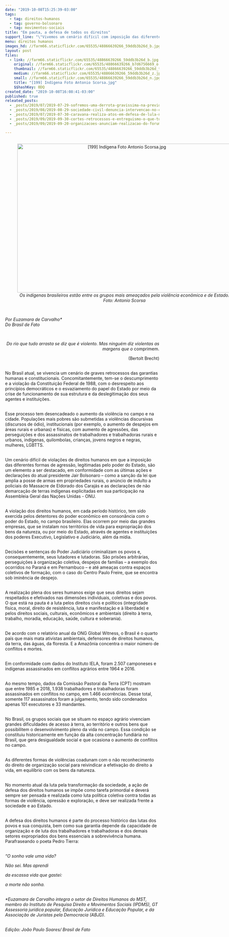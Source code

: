 ```yaml
---
date: "2019-10-08T15:25:39-03:00"
tags:
  - tag: direitos-humanos
  - tag: governo-bolsonaro
  - tag: movimentos-sociais
title: "Em pauta, a defesa de todos os direitos"
support_line: "\"Vivemos um cenário difícil com imposição das diferentes formas de agressão\" reflete artigo "
menu: direitos humanos
images_hd: //farm66.staticflickr.com/65535/48866639266_59ddb3b26d_b.jpg
layout: post
files:
  - link: //farm66.staticflickr.com/65535/48866639266_59ddb3b26d_b.jpg
    original: //farm66.staticflickr.com/65535/48866639266_b7d6756669_o.jpg
    thumbnail: //farm66.staticflickr.com/65535/48866639266_59ddb3b26d_t.jpg
    medium: //farm66.staticflickr.com/65535/48866639266_59ddb3b26d_z.jpg
    small: //farm66.staticflickr.com/65535/48866639266_59ddb3b26d_n.jpg
    title: "[199] Indígena Foto Antonio Scorsa.jpg"
    $$hashKey: 0DQ
created_date: "2019-10-08T16:08:41-03:00"
published: true
releated_posts:
  - _posts/2019/07/2019-07-29-sofremos-uma-derrota-gravissima-na-previdencia-afirma-stedile.md
  - _posts/2019/08/2019-08-29-sociedade-civil-denuncia-intervencao-no-conselho-nacional-de-direitos-humanos.md
  - _posts/2019/07/2019-07-30-caravana-realiza-atos-em-defesa-de-lula-na-bahia-sergipe-e-pernambuco.md
  - _posts/2019/09/2019-09-30-cortes-retrocessos-e-entreguismo-o-que-tudo-isso-quer-dizer.md
  - _posts/2019/09/2019-09-20-organizacoes-anunciam-realizacao-do-forum-socioambiental-em-2020.md

---
```

<div style="text-align:center">
<figure class="image" style="display:inline-block"><img alt="[199] Indígena Foto Antonio Scorsa.jpg" height="486" src="//farm66.staticflickr.com/65535/48866639266_59ddb3b26d_b.jpg" width="700" />
<figcaption><em>Os ind&iacute;genas brasileiros est&atilde;o entre os grupos mais amea&ccedil;ados pela viol&ecirc;ncia econ&ocirc;mica e de Estado. Foto: Antonio Scorsa</em></figcaption>
</figure>
</div>

<p><br />
<em>Por Euzamara de Carvalho*<br />
Do Brasil de Fato&nbsp;</em></p>

<p style="text-align: right;">&nbsp;</p>

<p style="text-align: right;"><em>Do rio que tudo arrasta se diz que &eacute; violento. Mas ningu&eacute;m diz violentas as margens que o </em>comprimem.</p>

<p style="text-align: right;">(Bertolt Brecht)</p>

<p><br />
No Brasil atual, se vivencia um cen&aacute;rio de graves retrocessos das garantias humanas e constitucionais. Concomitantemente, tem-se o descumprimento e a viola&ccedil;&atilde;o da Constitui&ccedil;&atilde;o Federal de 1988, com o desrespeito aos princ&iacute;pios democr&aacute;ticos e o esvaziamento do papel do Estado por meio da crise de funcionamento de sua estrutura e da deslegitima&ccedil;&atilde;o dos seus agentes e institui&ccedil;&otilde;es.<br />
&nbsp;</p>

<p>Esse processo tem desencadeado o aumento da viol&ecirc;ncia no campo e na cidade. Popula&ccedil;&otilde;es mais pobres s&atilde;o submetidas a viol&ecirc;ncias discursivas (discursos de &oacute;dio), institucionais (por exemplo, o aumento de despejos em &aacute;reas rurais e urbanas) e f&iacute;sicas, com aumento de agress&otilde;es, das persegui&ccedil;&otilde;es e dos assassinatos de trabalhadores e trabalhadoras rurais e urbanos, ind&iacute;genas, quilombolas, crian&ccedil;as, jovens negros e negras, mulheres, LGBTTS.<br />
&nbsp;</p>

<p>Um cen&aacute;rio dif&iacute;cil de viola&ccedil;&otilde;es de direitos humanos em que a imposi&ccedil;&atilde;o das diferentes formas de agress&atilde;o, legitimadas pelo poder do Estado, s&atilde;o um elemento a ser destacado, em conformidade com as &uacute;ltimas a&ccedil;&otilde;es e declara&ccedil;&otilde;es do atual presidente Jair Bolsonaro &ndash; como a san&ccedil;&atilde;o da lei que amplia a posse de armas em propriedades rurais, o an&uacute;ncio de indulto a policiais do Massacre de Eldorado dos Caraj&aacute;s e as declara&ccedil;&otilde;es de n&atilde;o demarca&ccedil;&atilde;o de terras ind&iacute;genas explicitadas em sua participa&ccedil;&atilde;o na Assembleia Geral das Na&ccedil;&otilde;es Unidas - ONU.<br />
&nbsp;</p>

<p>A viola&ccedil;&atilde;o dos direitos humanos, em cada per&iacute;odo hist&oacute;rico, tem sido exercida pelos detentores do poder econ&ocirc;mico em conson&acirc;ncia com o poder do Estado, no campo brasileiro. Elas ocorrem por meio das grandes empresas, que se instalam nos territ&oacute;rios de vida para expropria&ccedil;&atilde;o dos bens da natureza, ou por meio do Estado, atrav&eacute;s de agentes e institui&ccedil;&otilde;es dos poderes Executivo, Legislativo e Judici&aacute;rio, al&eacute;m da m&iacute;dia.<br />
&nbsp;</p>

<p>Decis&otilde;es e senten&ccedil;as do Poder Judici&aacute;rio criminalizam os povos e, consequentemente, seus lutadores e lutadoras. S&atilde;o pris&otilde;es arbitr&aacute;rias, persegui&ccedil;&otilde;es &agrave; organiza&ccedil;&atilde;o coletiva, despejos de fam&iacute;lias &ndash; a exemplo dos ocorridos no Paran&aacute; e em Pernambuco &ndash; e at&eacute; amea&ccedil;as contra espa&ccedil;os coletivos de forma&ccedil;&atilde;o, com o caso do Centro Paulo Freire, que se encontra sob imin&ecirc;ncia de despejo.<br />
&nbsp;</p>

<p>A realiza&ccedil;&atilde;o plena dos seres humanos exige que seus direitos sejam respeitados e efetivados nas dimens&otilde;es individuais, coletivas e dos povos. O que est&aacute; na pauta &eacute; a luta pelos direitos civis e pol&iacute;ticos (integridade f&iacute;sica, moral, direito de resist&ecirc;ncia, luta e manifesta&ccedil;&atilde;o e &agrave; liberdade) e pelos direitos sociais, culturais, econ&ocirc;micos e ambientais (direito &agrave; terra, trabalho, moradia, educa&ccedil;&atilde;o, sa&uacute;de, cultura e soberania).<br />
&nbsp;</p>

<p>De acordo com o relat&oacute;rio anual da ONG Global Witness, o Brasil &eacute; o quarto pa&iacute;s que mais mata ativistas ambientais, defensores de direitos humanos, da terra, das &aacute;guas, da floresta. E a Amaz&ocirc;nia concentra o maior n&uacute;mero de conflitos e mortes.<br />
&nbsp;</p>

<p>Em conformidade com dados do Instituto IELA, foram 2.507 camponeses e ind&iacute;genas assassinados em conflitos agr&aacute;rios entre 1964 e 2016.<br />
&nbsp;</p>

<p>Ao mesmo tempo, dados da Comiss&atilde;o Pastoral da Terra (CPT) mostram que entre 1985 e 2018, 1.938 trabalhadores e trabalhadoras foram assassinados em conflitos no campo, em 1.466 ocorr&ecirc;ncias. Desse total, somente 117 assassinatos foram a julgamento, tendo sido condenados apenas 101 executores e 33 mandantes.<br />
&nbsp;</p>

<p>No Brasil, os grupos sociais que se situam no espa&ccedil;o agr&aacute;rio vivenciam grandes dificuldades de acesso &agrave; terra, ao territ&oacute;rio e outros bens que possibilitem o desenvolvimento pleno da vida no campo. Essa condi&ccedil;&atilde;o se constituiu historicamente em fun&ccedil;&atilde;o da alta concentra&ccedil;&atilde;o fundi&aacute;ria no Brasil, que gera desigualdade social e que ocasiona o aumento de conflitos no campo.<br />
&nbsp;</p>

<p>As diferentes formas de viol&ecirc;ncias coadunam com o n&atilde;o reconhecimento do direito de organiza&ccedil;&atilde;o social para reivindicar a efetiva&ccedil;&atilde;o do direito a vida, em equil&iacute;brio com os bens da natureza.<br />
&nbsp;</p>

<p>No momento atual da luta pela transforma&ccedil;&atilde;o da sociedade, a a&ccedil;&atilde;o de defesa dos direitos humanos se imp&otilde;e como tarefa primordial e dever&aacute; sempre ser pensada e realizada como luta pol&iacute;tica coletiva contra todas as formas de viol&ecirc;ncia, opress&atilde;o e explora&ccedil;&atilde;o, e deve ser realizada frente a sociedade e ao Estado.</p>

<p><br />
A defesa dos direitos humanos &eacute; parte do processo hist&oacute;rico das lutas dos povos e sua conquista, bem como sua garantia depende da capacidade de organiza&ccedil;&atilde;o e de luta dos trabalhadores e trabalhadoras e dos demais setores expropriados dos bens essenciais a sobreviv&ecirc;ncia humana. Parafraseando o poeta Pedro Tierra:<br />
&nbsp;</p>

<p><em>&ldquo;O sonho vale uma vida?</em></p>

<p><em>N&atilde;o sei. Mas aprendi</em></p>

<p><em>da escassa vida que gastei:</em></p>

<p><em>a morte n&atilde;o sonha.</em></p>

<p><br />
<em>*Euzamara de Carvalho integra o setor de Direitos Humanos do MST, membro do Instituto de Pesquisa Direito e Movimentos Sociais (IPDMS), GT&nbsp; Assessoria jur&iacute;dica popular, Educa&ccedil;&atilde;o Jur&iacute;dica e Educa&ccedil;&atilde;o Popular, e da Associa&ccedil;&atilde;o de Juristas pela Democracia (ABJD).</em></p>

<p><br />
<em>Edi&ccedil;&atilde;o: Jo&atilde;o Paulo Soares/ Brasil de Fato</em></p>
